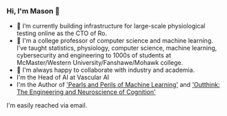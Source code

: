 ### Hi, I'm Mason 👋


- 🔭 I’m currently building infrastructure for large-scale physiological testing online as the CTO of Ro.
- 🌱 I'm a college professor of computer science and machine learning. I’ve taught statistics, physiology, computer science, machine learning, cybersecurity and engineering to 1000s of students at McMaster/Western University/Fanshawe/Mohawk college.
- 👯 I'm always happy to collaborate with industry and academia.
- I'm the Head of AI at Vascular AI
- I'm the Author of ['Pearls and Perils of Machine Learning'](https://leanpub.com/pearlsandperilsofml)
and ['Outthink: The Engineering and Neuroscience of Cognition'](https://leanpub.com/outthink)

I'm easily reached via email.
